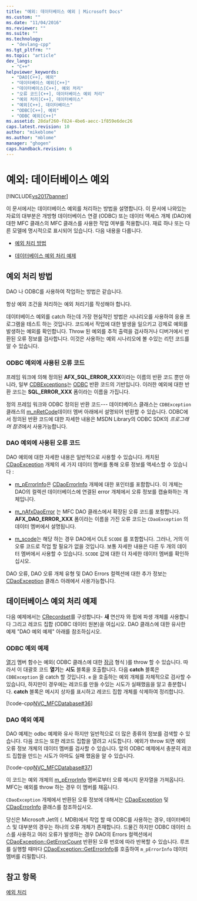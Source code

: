 ```yaml
---
title: "예외: 데이터베이스 예외 | Microsoft Docs"
ms.custom: ""
ms.date: "11/04/2016"
ms.reviewer: ""
ms.suite: ""
ms.technology: 
  - "devlang-cpp"
ms.tgt_pltfrm: ""
ms.topic: "article"
dev_langs: 
  - "C++"
helpviewer_keywords: 
  - "DAO[C++], 예외"
  - "데이터베이스 예외[C++]"
  - "데이터베이스[C++], 예외 처리"
  - "오류 코드[C++], 데이터베이스 예외 처리"
  - "예외 처리[C++], 데이터베이스"
  - "예외[C++], 데이터베이스"
  - "ODBC[C++], 예외"
  - "ODBC 예외[C++]"
ms.assetid: 28daf260-f824-4be6-aecc-1f859e6dec26
caps.latest.revision: 10
author: "mikeblome"
ms.author: "mblome"
manager: "ghogen"
caps.handback.revision: 6
---
```

# 예외: 데이터베이스 예외
[!INCLUDE[vs2017banner](../assembler/inline/includes/vs2017banner.md)]

이 문서에서는 데이터베이스 예외를 처리하는 방법을 설명합니다.  이 문서에 나와있는 자료의 대부분은 개방형 데이터베이스 연결 \(ODBC\) 또는 데이터 액세스 개체 \(DAO\)에 대한 MFC 클래스의 MFC 클래스를 사용한 작업 여부를 적용합니다.  재료 하나 또는 다른 모델에 명시적으로 표시되어 있습니다.  다음 내용을 다룹니다.  
  
-   [예외 처리 방법](#_core_approaches_to_exception_handling)  
  
-   [데이터베이스 예외 처리 예제](#_core_a_database_exception.2d.handling_example)  
  
##  <a name="_core_approaches_to_exception_handling"></a> 예외 처리 방법  
 DAO 나 ODBC를 사용하여 작업하는 방법은 같습니다.  
  
 항상 예외 조건을 처리하는 예외 처리기를 작성해야 합니다.  
  
 데이터베이스 예외를 catch 하는데 가장 현실적인 방법은 시나리오를 사용하여 응용 프로그램을 테스트 하는 것입니다.  코드에서 작업에 대한 발생을 일으키고 강제로 예외를 발생하는 예외를 확인합니다.  Throw 된 예외를 추적 출력을 검사하거나 디버거에서 반환된 오류 정보를 검사합니다.  이것은 사용하는 예외 시나리오에 볼 수있는 리턴 코드를 알 수 있습니다.  
  
### ODBC 예외에 사용된 오류 코드  
 프레임 워크에 의해 정의된 **AFX\_SQL\_ERROR\_XXX**이라는 이름의 반환 코드 뿐만 아니라, 일부 [CDBExceptions](../mfc/reference/cdbexception-class.md)는  [ODBC](../data/odbc/odbc-basics.md) 반환 코드의 기반입니다.  이러한 예외에 대한 반환 코드는  **SQL\_ERROR\_XXX** 폼이라는 이름을 가집니다.  
  
 정의 프레임 워크와 ODBC 정의된 반환 코드\-\-\- 데이터베이스 클래스는  `CDBException`  클래스의 [m\_nRetCode](../Topic/CDBException::m_nRetCode.md)데이터 멤버 아래에서 설명되어 반환할 수 있습니다.  ODBC에서 정의된 반환 코드에 대한 자세한 내용은  MSDN Library의 ODBC SDK의 *프로그래머 참조*에서 사용가능합니다.  
  
### DAO 예외에 사용된 오류 코드  
 DAO 예외에 대한 자세한 내용은 일반적으로 사용할 수 있습니다.  캐치된 [CDaoException](../mfc/reference/cdaoexception-class.md) 개체의 세 가지 데이터 멤버를 통해 오류 정보를 액세스할 수 있습니다 :  
  
-   [m\_pErrorInfo](../Topic/CDaoException::m_pErrorInfo.md)은  [CDaoErrorInfo](../mfc/reference/cdaoerrorinfo-structure.md) 개체에 대한 포인터를 포함합니다. 이 개체는 DAO의 컬렉션 데이터베이스에 연결된 error 개체에서 오류 정보를 캡슐화하는 개체입니다.  
  
-   [m\_nAfxDaoError](../Topic/CDaoException::m_nAfxDaoError.md) 는 MFC DAO 클래스에서 확장된 오류 코드를 포함합니다.  **AFX\_DAO\_ERROR\_XXX** 폼이라는 이름을 가진 오류 코드는  `CDaoException` 의 데이터 멤버에서 설명됩니다.  
  
-   [m\_scode](../Topic/CDaoException::m_scode.md)는 해당 하는 경우 DAO에서 OLE `SCODE`  를 포함합니다.  그러나, 거의 이 오류 코드로 작업 할 필요가 없을 것입니다.  보통 자세한 내용은 다른 두 개의 데이터 멤버에서 사용할 수 있습니다.   `SCODE`  값에 대한 더 자세한 데이터 멤버를 확인하십시오.  
  
 DAO 오류, DAO 오류 개체 유형 및 DAO Errors 컬렉션에 대한 추가 정보는  [CDaoException](../mfc/reference/cdaoexception-class.md) 클래스 아래에서 사용가능합니다.  
  
##  <a name="_core_a_database_exception.2d.handling_example"></a> 데이터베이스 예외 처리 예제  
 다음 예제에서는 [CRecordset](../mfc/reference/crecordset-class.md)를 구성합니다\-  **새** 연산자 와 힙에 파생 개체를 사용합니다 그리고 레코드 집합 \(ODBC 데이터 원본\)을 여십시오.  DAO 클래스에 대한 유사한 예제 "DAO 예외 예제" 아래를 참조하십시오.  
  
### ODBC 예외 예제  
 [열기](../Topic/CRecordset::Open.md) 멤버 함수는 예외\( ODBC 클래스에 대한 [잠금](../mfc/reference/cdbexception-class.md) 형식 \)를 throw 할 수 있습니다. 따라서 이 대괄호 코드 **열기**는 **시도** 블록을 호출합니다.  다음 **catch** 블록은  `CDBException` 을 catch 할 것입니다.   `e` 을 호출하는 예외 개체를 자체적으로 검사할 수 있습니다, 하지만이 경우에는 레코드를 만들 수있는 시도가 실패했음을 알고 충분합니다.   **catch** 블록은 메시지 상자를 표시하고 레코드 집합 개체를 삭제하여 정리합니다.  
  
 [!code-cpp[NVC_MFCDatabase#36](../mfc/codesnippet/CPP/exceptions-database-exceptions_1.cpp)]  
  
### DAO 예외 예제  
 DAO 예제는 odbc 예제와 유사 하지만 일반적으로 더 많은 종류의 정보를 검색할 수 있습니다.  다음 코드는 또한 레코드 집합을 열려고 시도합니다.  예외가 throw 되면 예외 오류 정보 개체의 데이터 멤버를 검사할 수 있습니다.  앞의 ODBC 예제에서 충분히 레코드 집합을 만드는 시도가 아마도 실패 했음을 알 수 있습니다.  
  
 [!code-cpp[NVC_MFCDatabase#37](../mfc/codesnippet/CPP/exceptions-database-exceptions_2.cpp)]  
  
 이 코드는 예외 개체의 [m\_pErrorInfo](../Topic/CDaoException::m_pErrorInfo.md) 멤버로부터 오류 메시지 문자열을 가져옵니다.  MFC는 예외를 throw 하는 경우 이 멤버를 채웁니다.  
  
 `CDaoException`  개체에서 반환된 오류 정보에 대해서는  [CDaoException](../mfc/reference/cdaoexception-class.md) 및  [CDaoErrorInfo](../mfc/reference/cdaoerrorinfo-structure.md) 클래스를 참조하십시오.  
  
 당신은 Microsoft Jet의 \(. MDB\)에서 작업 할 때 ODBC를 사용하는 경우, 데이터베이스 및 대부분의 경우는 하나의 오류 개체가 존재합니다.  드물긴 하지만 ODBC 데이터 소스를 사용하고 여러 오류가 발생하는 경우 DAO의 Errors 컬렉션에서 [CDaoException::GetErrorCount](../Topic/CDaoException::GetErrorCount.md) 반환된 오류 번호에 따라 반복할 수 있습니다.  루프를 실행할 때마다  [CDaoException::GetErrorInfo](../Topic/CDaoException::GetErrorInfo.md)를 호출하여  `m_pErrorInfo`  데이터 멤버를 리필합니다.  
  
## 참고 항목  
 [예외 처리](../mfc/exception-handling-in-mfc.md)